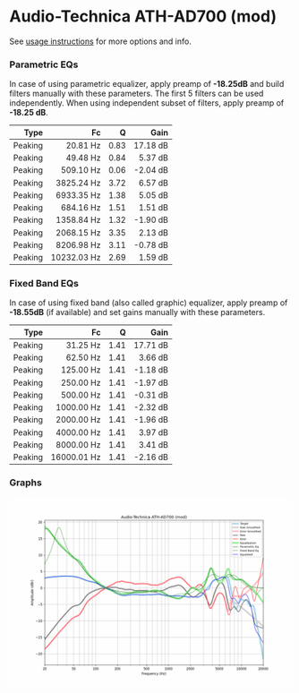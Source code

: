 # Audio-Technica ATH-AD700 (mod)
See [usage instructions](https://github.com/jaakkopasanen/AutoEq#usage) for more options and info.

### Parametric EQs
In case of using parametric equalizer, apply preamp of **-18.25dB** and build filters manually
with these parameters. The first 5 filters can be used independently.
When using independent subset of filters, apply preamp of **-18.25 dB**.

| Type    | Fc          |    Q | Gain     |
|--------:|------------:|-----:|---------:|
| Peaking | 20.81 Hz    | 0.83 | 17.18 dB |
| Peaking | 49.48 Hz    | 0.84 | 5.37 dB  |
| Peaking | 509.10 Hz   | 0.06 | -2.04 dB |
| Peaking | 3825.24 Hz  | 3.72 | 6.57 dB  |
| Peaking | 6933.35 Hz  | 1.38 | 5.05 dB  |
| Peaking | 684.16 Hz   | 1.51 | 1.51 dB  |
| Peaking | 1358.84 Hz  | 1.32 | -1.90 dB |
| Peaking | 2068.15 Hz  | 3.35 | 2.13 dB  |
| Peaking | 8206.98 Hz  | 3.11 | -0.78 dB |
| Peaking | 10232.03 Hz | 2.69 | 1.59 dB  |

### Fixed Band EQs
In case of using fixed band (also called graphic) equalizer, apply preamp of **-18.55dB**
(if available) and set gains manually with these parameters.

| Type    | Fc          |    Q | Gain     |
|--------:|------------:|-----:|---------:|
| Peaking | 31.25 Hz    | 1.41 | 17.71 dB |
| Peaking | 62.50 Hz    | 1.41 | 3.66 dB  |
| Peaking | 125.00 Hz   | 1.41 | -1.18 dB |
| Peaking | 250.00 Hz   | 1.41 | -1.97 dB |
| Peaking | 500.00 Hz   | 1.41 | -0.31 dB |
| Peaking | 1000.00 Hz  | 1.41 | -2.32 dB |
| Peaking | 2000.00 Hz  | 1.41 | -1.96 dB |
| Peaking | 4000.00 Hz  | 1.41 | 3.97 dB  |
| Peaking | 8000.00 Hz  | 1.41 | 3.41 dB  |
| Peaking | 16000.01 Hz | 1.41 | -2.16 dB |

### Graphs
![](./Audio-Technica%20ATH-AD700%20(mod).png)